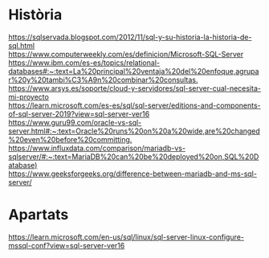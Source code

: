 # Història
<https://sqlservada.blogspot.com/2012/11/sql-y-su-historia-la-historia-de-sql.html>
<br>
<https://www.computerweekly.com/es/definicion/Microsoft-SQL-Server>
<br>
<https://www.ibm.com/es-es/topics/relational-databases#:~:text=La%20principal%20ventaja%20del%20enfoque,agrupar%20y%20tambi%C3%A9n%20combinar%20consultas.>
<br>
<https://www.arsys.es/soporte/cloud-y-servidores/sql-server-cual-necesita-mi-proyecto>
<br>
<https://learn.microsoft.com/es-es/sql/sql-server/editions-and-components-of-sql-server-2019?view=sql-server-ver16>
<br>
<https://www.guru99.com/oracle-vs-sql-server.html#:~:text=Oracle%20runs%20on%20a%20wide,are%20changed%20even%20before%20committing.>
<br>
<https://www.influxdata.com/comparison/mariadb-vs-sqlserver/#:~:text=MariaDB%20can%20be%20deployed%20on,SQL%20Database)>
<br>
<https://www.geeksforgeeks.org/difference-between-mariadb-and-ms-sql-server/>
# Apartats
<https://learn.microsoft.com/en-us/sql/linux/sql-server-linux-configure-mssql-conf?view=sql-server-ver16>
